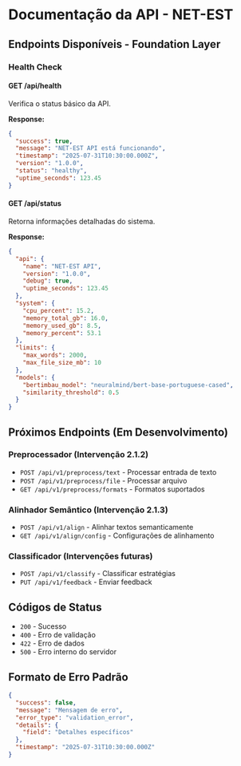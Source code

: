 # Documentação da API - NET-EST

## Endpoints Disponíveis - Foundation Layer

### Health Check

#### GET /api/health
Verifica o status básico da API.

**Response:**
```json
{
  "success": true,
  "message": "NET-EST API está funcionando",
  "timestamp": "2025-07-31T10:30:00.000Z",
  "version": "1.0.0",
  "status": "healthy",
  "uptime_seconds": 123.45
}
```

#### GET /api/status
Retorna informações detalhadas do sistema.

**Response:**
```json
{
  "api": {
    "name": "NET-EST API",
    "version": "1.0.0",
    "debug": true,
    "uptime_seconds": 123.45
  },
  "system": {
    "cpu_percent": 15.2,
    "memory_total_gb": 16.0,
    "memory_used_gb": 8.5,
    "memory_percent": 53.1
  },
  "limits": {
    "max_words": 2000,
    "max_file_size_mb": 10
  },
  "models": {
    "bertimbau_model": "neuralmind/bert-base-portuguese-cased",
    "similarity_threshold": 0.5
  }
}
```

## Próximos Endpoints (Em Desenvolvimento)

### Preprocessador (Intervenção 2.1.2)
- `POST /api/v1/preprocess/text` - Processar entrada de texto
- `POST /api/v1/preprocess/file` - Processar arquivo
- `GET /api/v1/preprocess/formats` - Formatos suportados

### Alinhador Semântico (Intervenção 2.1.3)
- `POST /api/v1/align` - Alinhar textos semanticamente
- `GET /api/v1/align/config` - Configurações de alinhamento

### Classificador (Intervenções futuras)
- `POST /api/v1/classify` - Classificar estratégias
- `PUT /api/v1/feedback` - Enviar feedback

## Códigos de Status

- `200` - Sucesso
- `400` - Erro de validação
- `422` - Erro de dados
- `500` - Erro interno do servidor

## Formato de Erro Padrão

```json
{
  "success": false,
  "message": "Mensagem de erro",
  "error_type": "validation_error",
  "details": {
    "field": "Detalhes específicos"
  },
  "timestamp": "2025-07-31T10:30:00.000Z"
}
```
